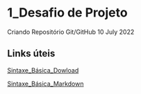 # 1_Desafio de Projeto
Criando Repositório Git/GitHub 10 July 2022
## Links úteis
[Sintaxe_Básica_Dowload](https://git-scm.com/)

[Sintaxe_Básica_Markdown](https://www.markdownguide.org/basic-syntax)
